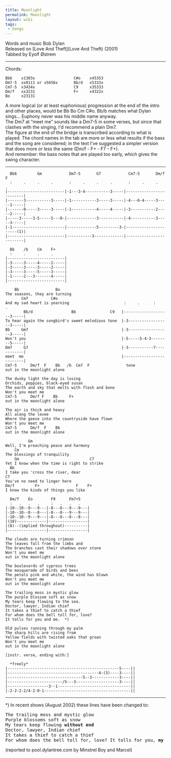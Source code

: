 ```yaml
---
title: Moonlight
permalink: Moonlight
layout: wiki
tags:
 - Songs
---
```


Words and music Bob Dylan  
Released on [Love And Theft](Love And Theft) (2001)  
Tabbed by Eyolf Østrem

* * * * *

Chords:

    Bb6    x1303x                 C#o    x45353
    Dm7-5  xx0111 or x5656x       Bb/d   x5333x
    Cm7-5  x3434x                 C9     x35333
    Dm/f   xx3231                 F+     x4322x
    Bo     x23131

A more logical (or at least euphonious) progression at the end of the
intro and other places, would be Bb Bo Cm C\#o. Bb/b matches what Dylan
sings... Euphony never was his middle name anyway.  
The Dm7 at “meet me” sounds like a Dm7-5 in some verses, but since that
clashes with the singing, I'd recommend a plain Dm7.  
The figure at the end of the bridge is transcribed according to what is
played. The chord names in the tab are more or less what results if the
bass and the song are considered; in the text I've suggested a simpler
version that does more or less the same (Dm/f - F+ - F7 - F+).  
And remember: the bass notes that are played too early, which gives the
swing character.

* * * * *

      Bb6         Gm            Dm7-5       G7            Cm7-5       Dm/f  F
      :     .     .     .       :     .     .     .       :     .     .     .
    |-------------------------|-1---3-4-----------3-----|-------------------------|
    |-------3-----------3-----|-1-----------3-----3-----|-4---6-4-----3-----1-----|
    |-------0-----3-----3-----|-1-----------4-----4-----|-3-----------2-----2-----|
    |-----3-----3-5-----5---0-|-------------3-----------|-4-----------3-----3-----|
    |-1-----------------------|-------------5---------3-|----------------------(1)|
    |-------------------------|-----------3-------------|-------------------------|

      Bb    /b    Cm    F+
      :     .     .     .
    |-------------------------|
    |-3-----3-----4-----2-----|
    |-3-----3-----3-----2-----|
    |-3-----3-----5-----3-----|
    |-1-----2---3-------4-----|
    |-------------------------|

        Bb                Bo
    The seasons, they are turning
           Cm7          C#o
    And my sad heart is yearning                        :     .      :     .
            Bb/d                 Bb               C9   |--------------------3-----|
    To hear again the songbird's sweet melodious tone  |-3------------------3-----|
    Bb     Gm7                                         |-3------------------3-----|
    Won't you                                          |-5-----5-4-3--------5-----|
    Dm7     G7                                         |-3-----------7------------|
    meet  me                                           |--------------------------|
    Cm7-5      Dm/f  F    Bb   /b  Cm7  F                tone
    out in the moonlight alone

    The dusky light the day is losing
    Orchids, poppies, black-eyed susan
    The earth and sky that melts with flesh and bone
    Won't you meet me
    Cm7-5      Dm/f F    Bb     F+
    out in the moonlight alone

    The air is thick and heavy
    All along the levee
    Where the geese into the countryside have flown
    Won't you meet me
    Cm7-5      Dm/f  F    Bb
    out in the moonlight alone

              Gm
    Well, I'm preaching peace and harmony
        Cm
    The blessings of tranquility
        Gm                               C7
    Yet I know when the time is right to strike
      Bb
    I take you 'cross the river, dear
    C7
    You've no need to linger here
    Dm/f         F+                F    F+
    I know the kinds of things you like

      Dm/f    Eo        F9      Fm7+5
      :   .   .   .     :   .   .   .
    |-10--10--9---9---|-8---8---9---9---|
    |-10--10--8---8---|-8---8---9---9---|
    |-10--10--9---9---|-8---8---8---8---|
    |(10)-------------|-----------------|
    |(8)--(implied throughout)----------|
    |-----------------|-----------------|

    The clouds are turning crimson
    The leaves fall from the limbs and
    The branches cast their shadows over stone
    Won't you meet me
    out in the moonlight alone

    The boulevards of cypress trees
    The masquerade of birds and bees
    The petals pink and white, the wind has blown
    Won't you meet me
    out in the moonlight alone

    The trailing moss in mystic glow
    The purple blossom soft as snow
    My tears keep flowing to the sea.
    Doctor, lawyer, Indian chief
    It takes a thief to catch a thief
    For whom does the bell toll for, love?
    It tolls for you and me.  *)

    Old pulses running through my palm
    The sharp hills are rising from
    Yellow fields with twisted oaks that groan
    Won't you meet me
    out in the moonlight alone

    [instr. verse, ending with:]

      *freely*
    |-------------------------------------------------5----||
    |----------------------------------------4-(3)----3----||
    |---------------------------------5--3------------3----||
    |------------------------/5---3-------------------3----||
    |------------------3--1--------------------------------||
    |-2-2-2-2/4-2-0-1--------------------------------------||

* * * * *

\*) In recent shows (August 2002) these lines have been changed to:

<pre>
The trailing moss and mystic glow
Purple blossoms soft as snow
My tears keep flowing <strong>without end</strong>
Doctor, lawyer, Indian chief
It takes a thief to catch a thief
For whom does the bell toll for, love? It tolls for you, <strong>my friend</strong>
</pre>

(reported to pool.dylantree.com by Minstrel Boy and Marcel)
